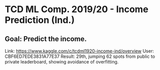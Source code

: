 # TCD ML Comp. 2019/20 - Income Prediction (Ind.)
## Goal: Predict the income.

Link: https://www.kaggle.com/c/tcdml1920-income-ind/overview
User: CBF6ED7EDE3831A77E37
Result: 29th, jumping 62 spots from public to private leaderboard, showing avoidance of overfitting.
